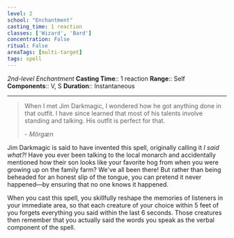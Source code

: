 ```yaml
---
level: 2
school: "Enchantment"
casting_time: 1 reaction
classes: ['Wizard', 'Bard']
concentration: False
ritual: False
areaTags: [multi-target]
tags: spell
---
```


_2nd-level Enchantment_
**Casting Time**:: 1 reaction
**Range**:: Self
**Components**:: V, S
**Duration**:: Instantaneous

---

>When I met Jim Darkmagic, I wondered how he got anything done in that outfit. I have since learned that most of his talents involve standing and talking. His outfit is perfect for that.
>
> \- _Môrgæn_

Jim Darkmagic is said to have invented this spell, originally calling it _I said what?!_ Have you ever been talking to the local monarch and accidentally mentioned how their son looks like your favorite hog from when you were growing up on the family farm? We've all been there! But rather than being beheaded for an honest slip of the tongue, you can pretend it never happened—by ensuring that no one knows it happened.

When you cast this spell, you skillfully reshape the memories of listeners in your immediate area, so that each creature of your choice within 5 feet of you forgets everything you said within the last 6 seconds. Those creatures then remember that you actually said the words you speak as the verbal component of the spell.



